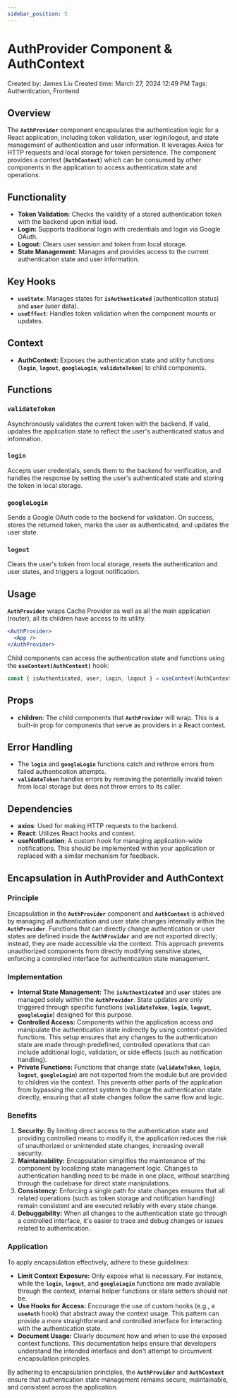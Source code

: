 ```yaml
---
sidebar_position: 5
---
```

# AuthProvider Component & AuthContext

Created by: James Liu
Created time: March 27, 2024 12:49 PM
Tags: Authentication, Frontend

## **Overview**

The **`AuthProvider`** component encapsulates the authentication logic for a React application, including token validation, user login/logout, and state management of authentication and user information. It leverages Axios for HTTP requests and local storage for token persistence. The component provides a context (**`AuthContext`**) which can be consumed by other components in the application to access authentication state and operations.

## **Functionality**

- **Token Validation:** Checks the validity of a stored authentication token with the backend upon initial load.
- **Login:** Supports traditional login with credentials and login via Google OAuth.
- **Logout:** Clears user session and token from local storage.
- **State Management:** Manages and provides access to the current authentication state and user information.

## **Key Hooks**

- **`useState`**: Manages states for **`isAuthenticated`** (authentication status) and **`user`** (user data).
- **`useEffect`**: Handles token validation when the component mounts or updates.

## **Context**

- **AuthContext:** Exposes the authentication state and utility functions (**`login`**, **`logout`**, **`googleLogin`**, **`validateToken`**) to child components.

## **Functions**    

### **`validateToken`**

Asynchronously validates the current token with the backend. If valid, updates the application state to reflect the user's authenticated status and information.

### **`login`**

Accepts user credentials, sends them to the backend for verification, and handles the response by setting the user's authenticated state and storing the token in local storage.

### **`googleLogin`**

Sends a Google OAuth code to the backend for validation. On success, stores the returned token, marks the user as authenticated, and updates the user state.

### **`logout`**

Clears the user's token from local storage, resets the authentication and user states, and triggers a logout notification.

## **Usage**

**`AuthProvider`** wraps Cache Provider as well as all the main application (router), all its children have access to its utility.

```jsx
<AuthProvider>
  <App />
</AuthProvider>
```

Child components can access the authentication state and functions using the **`useContext(AuthContext)`** hook:

```jsx
const { isAuthenticated, user, login, logout } = useContext(AuthContext);
```

## **Props**

- **children**: The child components that **`AuthProvider`** will wrap. This is a built-in prop for components that serve as providers in a React context.

## **Error Handling**

- The **`login`** and **`googleLogin`** functions catch and rethrow errors from failed authentication attempts.
- **`validateToken`** handles errors by removing the potentially invalid token from local storage but does not throw errors to its caller.

## **Dependencies**

- **axios**: Used for making HTTP requests to the backend.
- **React**: Utilizes React hooks and context.
- **useNotification**: A custom hook for managing application-wide notifications. This should be implemented within your application or replaced with a similar mechanism for feedback.

## **Encapsulation in AuthProvider and AuthContext**

### **Principle**

Encapsulation in the **`AuthProvider`** component and **`AuthContext`** is achieved by managing all authentication and user state changes internally within the **`AuthProvider`**. Functions that can directly change authentication or user states are defined inside the **`AuthProvider`** and are not exported directly; instead, they are made accessible via the context. This approach prevents unauthorized components from directly modifying sensitive states, enforcing a controlled interface for authentication state management.

### **Implementation**

- **Internal State Management:** The **`isAuthenticated`** and **`user`** states are managed solely within the **`AuthProvider`**. State updates are only triggered through specific functions (**`validateToken`**, **`login`**, **`logout`**, **`googleLogin`**) designed for this purpose.
- **Controlled Access:** Components within the application access and manipulate the authentication state indirectly by using context-provided functions. This setup ensures that any changes to the authentication state are made through predefined, controlled operations that can include additional logic, validation, or side effects (such as notification handling).
- **Private Functions:** Functions that change state (**`validateToken`**, **`login`**, **`logout`**, **`googleLogin`**) are not exported from the module but are provided to children via the context. This prevents other parts of the application from bypassing the context system to change the authentication state directly, ensuring that all state changes follow the same flow and logic.

### **Benefits**

1. **Security:** By limiting direct access to the authentication state and providing controlled means to modify it, the application reduces the risk of unauthorized or unintended state changes, increasing overall security.
2. **Maintainability:** Encapsulation simplifies the maintenance of the component by localizing state management logic. Changes to authentication handling need to be made in one place, without searching through the codebase for direct state manipulations.
3. **Consistency:** Enforcing a single path for state changes ensures that all related operations (such as token storage and notification handling) remain consistent and are executed reliably with every state change.
4. **Debuggability:** When all changes to the authentication state go through a controlled interface, it's easier to trace and debug changes or issues related to authentication.

### **Application**

To apply encapsulation effectively, adhere to these guidelines:

- **Limit Context Exposure:** Only expose what is necessary. For instance, while the **`login`**, **`logout`**, and **`googleLogin`** functions are made available through the context, internal helper functions or state setters should not be.
- **Use Hooks for Access:** Encourage the use of custom hooks (e.g., a **`useAuth`** hook) that abstract away the context usage. This pattern can provide a more straightforward and controlled interface for interacting with the authentication state.
- **Document Usage:** Clearly document how and when to use the exposed context functions. This documentation helps ensure that developers understand the intended interface and don't attempt to circumvent encapsulation principles.

By adhering to encapsulation principles, the **`AuthProvider`** and **`AuthContext`** ensure that authentication state management remains secure, maintainable, and consistent across the application.